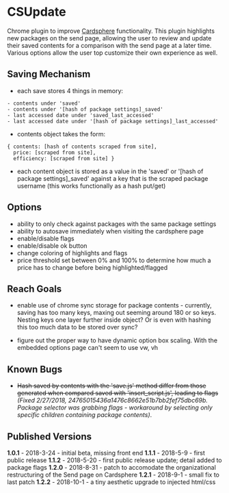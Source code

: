 # CSUpdate
Chrome plugin to improve <a href="https://www.cardsphere.com">Cardsphere</a> functionality. This plugin highlights new packages on the send page, allowing the user to review and update their saved contents for a comparison with the send page at a later time. Various options allow the user top customize their own experience as well.

## Saving Mechanism
- each save stores 4 things in memory:

```
- contents under 'saved'
- contents under '[hash of package settings]_saved'
- last accessed date under 'saved_last_accessed'
- last accessed date under '[hash of package settings]_last_accessed'
```
- contents object takes the form:
```
{ contents: [hash of contents scraped from site],
  price: [scraped from site],
  efficiency: [scraped from site] }
```
- each content object is stored as a value in the 'saved' or '[hash of package settings]_saved' against a key that is the scraped package username (this works functionally as a hash put/get)

## Options
- ability to only check against packages with the same package settings
- ability to autosave immediately when visiting the cardsphere page
- enable/disable flags
- enable/disable ok button
- change coloring of highlights and flags
- price threshold set between 0% and 100% to determine how much a price has to change before being highlighted/flagged

## Reach Goals
- enable use of chrome sync storage for package contents - currently, saving has too many keys, maxing out seeming around 180 or so keys. Nesting keys one layer further inside object? Or is even with hashing this too much data to be stored over sync? 

- figure out the proper way to have dynamic option box scaling. With the embedded options page can't seem to use vw, vh 

## Known Bugs
- ~~Hash saved by contents with the 'save.js' method differ from those generated when compared saved with 'insert_script.js', leading to flags~~ *(Fixed 2/27/2018, 24765015436a1476c8662e51b7bb2fef75dbc69b. Package selector was grabbing flags - workaround by selecting only specific children containing package contents)*.

## Published Versions
**1.0.1** - 2018-3-24 - initial beta, missing front end 
**1.1.1** - 2018-5-9 - first public release 
**1.1.2** - 2018-5-20 - first public release update; detail added to package flags 
**1.2.0** - 2018-8-31 - patch to accomodate the organizational restructuring of the Send page on Cardsphere 
**1.2.1** - 2018-9-1 - small fix to last patch 
**1.2.2** - 2018-10-1 - a tiny aesthetic upgrade to injected html/css 
